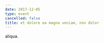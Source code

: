 ```yaml
---
date: 2017-12-05
type: event
cancelled: false
title: et dolore ea magna veniam, non dolor
---
```

aliqua.